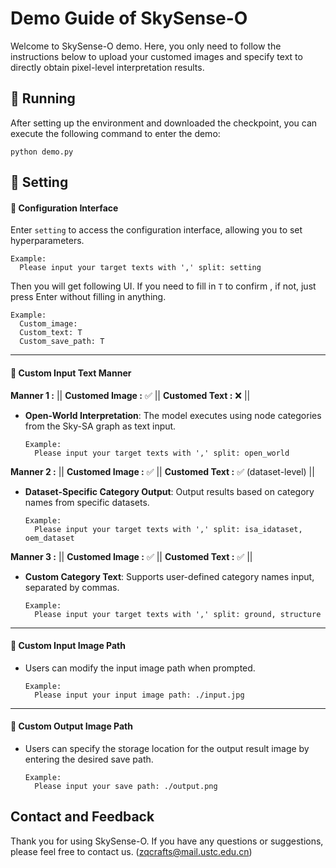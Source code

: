 # Demo Guide of SkySense-O

Welcome to SkySense-O demo. Here, you only need to follow the instructions below to upload your customed images and specify text to directly obtain pixel-level interpretation results.

## 🚀 Running
After setting up the environment and downloaded the checkpoint, you can execute the following command to enter the demo:
```shell
python demo.py
```
## 🚀 Setting

#### 📝 Configuration Interface
Enter `setting` to access the configuration interface, allowing you to set hyperparameters.
  ```shell
  Example:
    Please input your target texts with ',' split: setting
  ```
  Then you will get following UI. If you need to fill in `T` to confirm , if not, just press Enter without filling in anything.
  ```shell
  Example:
    Custom_image: 
    Custom_text: T
    Custom_save_path: T
  ```  
-----------
#### 📝 Custom Input Text Manner
**Manner 1 :**  || **Customed Image :**  ✅ || **Customed Text :** ❌ ||
- **Open-World Interpretation**: The model executes using node categories from the Sky-SA graph as text input.
  ```shell
  Example:
    Please input your target texts with ',' split: open_world
  ```
**Manner 2 :**  || **Customed Image :**  ✅ || **Customed Text :** ✅ (dataset-level) ||
- **Dataset-Specific Category Output**: Output results based on category names from specific datasets.
  ```shell
  Example:
    Please input your target texts with ',' split: isa_idataset, oem_dataset
  ```
**Manner 3 :**  || **Customed Image :**  ✅ || **Customed Text :** ✅ ||
- **Custom Category Text**: Supports user-defined category names input, separated by commas.
  ```shell
  Example:
    Please input your target texts with ',' split: ground, structure
  ```
-----------
#### 📝 Custom Input Image Path

- Users can modify the input image path when prompted.
  ```shell
  Example:
    Please input your input image path: ./input.jpg
  ```
-----------
#### 📝 Custom Output Image Path
- Users can specify the storage location for the output result image by entering the desired save path.
  ```shell
  Example:
    Please input your save path: ./output.png
  ```



## Contact and Feedback
Thank you for using SkySense-O. If you have any questions or suggestions, please feel free to contact us. (zqcrafts@mail.ustc.edu.cn)

